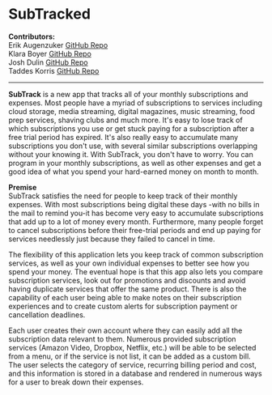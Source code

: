 # SubTracked
 
 **Contributors:**<br>
 Erik Augenzuker [GitHub Repo](https://github.com/Eaug2)<br>
 Klara Boyer     [GitHub Repo](https://github.com/kawboyer) <br>
 Josh Dulin      [GitHub Repo](https://github.com/jzdulin) <br>
 Taddes Korris   [GitHub Repo](https://github.com/taddes)
 
 <hr>
 
**SubTrack** is a new app that tracks all of your monthly subscriptions and expenses. Most people have a myriad of subscriptions to services including cloud storage, media streaming, digital magazines, music streaming, food prep services, shaving clubs and much more. It's easy to lose track of which subscriptions you use or get stuck paying for a subscription after a free trial period has expired.  It's also really easy to accumulate many subscriptions you don't use, with several similar subscriptions overlapping without your knowing it.  With SubTrack, you don't have to worry. You can program in your monthly subscriptions, as well as other expenses and get a good idea of what you spend your hard-earned money on month to month.

**Premise**<br>
SubTrack satisfies the need for people to keep track of their monthly expenses.  With most subscriptions being digital these days -with no bills in the mail to remind you-it has become very easy to accumulate subscriptions that add up to a lot of money every month.  Furthermore, many people forget to cancel subscriptions before their free-trial periods and end up paying for services needlessly just because they failed to cancel in time.  

The flexibility of this application lets you keep track of common subscription services, as well as your own individual expenses to better see how you spend your money.  The eventual hope is that this app also lets you compare subscription services, look out for promotions and discounts and avoid having duplicate services that offer the same product.  There is also the capability of each user being able to make notes on their subscription experiences and to create custom alerts for subscription payment or cancellation deadlines.  

Each user creates their own account where they can easily add all the subscription data relevant to them.  Numerous  provided subscription services (Amazon Video, Dropbox, Netflix, etc.)  will be able to be selected from a menu, or if the service is not list, it can be added as a custom bill.  The user selects the category of service, recurring billing period and cost, and this information is stored in a database and rendered in numerous ways for a user to break down their expenses.
